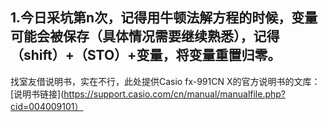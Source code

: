 ## 1.今日采坑第n次，记得用牛顿法解方程的时候，变量可能会被保存（具体情况需要继续熟悉），记得（shift）+（STO）+变量，将变量重置归零。  
找室友借说明书，实在不行，此处提供Casio fx-991CN X的官方说明书的文库：[说明书链接](https://support.casio.com/cn/manual/manualfile.php?cid=004009101）
